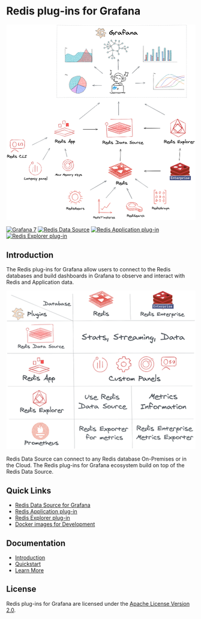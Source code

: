 # Redis plug-ins for Grafana

![Redis plug-ins for Grafana](docs/images/redis-plugins.png)

[![Grafana 7](https://img.shields.io/badge/Grafana-7-orange)](https://www.grafana.com)
[![Redis Data Source](https://img.shields.io/badge/dynamic/json?color=blue&label=Redis%20Data%20Source&query=%24.version&url=https%3A%2F%2Fgrafana.com%2Fapi%2Fplugins%2Fredis-datasource)](https://grafana.com/grafana/plugins/redis-datasource)
[![Redis Application plug-in](https://img.shields.io/badge/dynamic/json?color=blue&label=Redis%20Application%20plug-in&query=%24.version&url=https%3A%2F%2Fgrafana.com%2Fapi%2Fplugins%2Fredis-app)](https://grafana.com/grafana/plugins/redis-app)
[![Redis Explorer plug-in](https://img.shields.io/badge/dynamic/json?color=blue&label=Redis%20Explorer%20plug-in&query=%24.version&url=https%3A%2F%2Fgrafana.com%2Fapi%2Fplugins%2Fredis-explorer-app)](https://grafana.com/grafana/plugins/redis-explorer-app)

## Introduction

The Redis plug-ins for Grafana allow users to connect to the Redis databases and build dashboards in Grafana to observe and interact with Redis and Application data.

![Redis plug-ins for Grafana](docs/images/redis-table.png)

Redis Data Source can connect to any Redis database On-Premises or in the Cloud. The Redis plug-ins for Grafana ecosystem build on top of the Redis Data Source.

## Quick Links

- [Redis Data Source for Grafana](https://github.com/RedisGrafana/grafana-redis-datasource)
- [Redis Application plug-in](https://github.com/RedisGrafana/grafana-redis-app)
- [Redis Explorer plug-in](https://github.com/RedisGrafana/grafana-redis-explorer)
- [Docker images for Development](https://github.com/orgs/RedisGrafana/packages)

## Documentation

- [Introduction](https://redisgrafana.github.io/intro/)
- [Quickstart](https://redisgrafana.github.io/quickstart/)
- [Learn More](https://redisgrafana.github.io/learn-more/)

## License

Redis plug-ins for Grafana are licensed under the [Apache License Version 2.0](https://github.com/RedisGrafana/RedisGrafana/blob/main/LICENSE).
